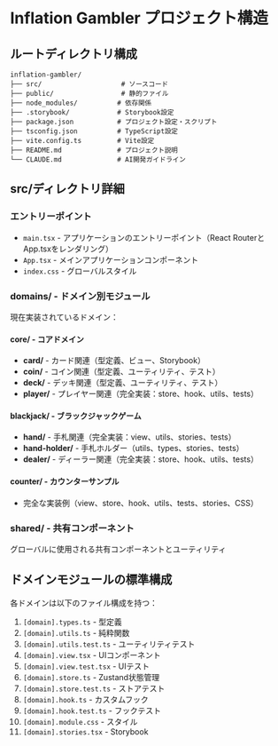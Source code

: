 # Inflation Gambler プロジェクト構造

## ルートディレクトリ構成
```
inflation-gambler/
├── src/                    # ソースコード
├── public/                 # 静的ファイル
├── node_modules/          # 依存関係
├── .storybook/            # Storybook設定
├── package.json           # プロジェクト設定・スクリプト
├── tsconfig.json          # TypeScript設定
├── vite.config.ts         # Vite設定
├── README.md              # プロジェクト説明
└── CLAUDE.md              # AI開発ガイドライン
```

## src/ディレクトリ詳細

### エントリーポイント
- `main.tsx` - アプリケーションのエントリーポイント（React RouterとApp.tsxをレンダリング）
- `App.tsx` - メインアプリケーションコンポーネント
- `index.css` - グローバルスタイル

### domains/ - ドメイン別モジュール
現在実装されているドメイン：

#### core/ - コアドメイン
- **card/** - カード関連（型定義、ビュー、Storybook）
- **coin/** - コイン関連（型定義、ユーティリティ、テスト）
- **deck/** - デッキ関連（型定義、ユーティリティ、テスト）
- **player/** - プレイヤー関連（完全実装：store、hook、utils、tests）

#### blackjack/ - ブラックジャックゲーム
- **hand/** - 手札関連（完全実装：view、utils、stories、tests）
- **hand-holder/** - 手札ホルダー（utils、types、stories、tests）
- **dealer/** - ディーラー関連（完全実装：store、hook、utils、tests）

#### counter/ - カウンターサンプル
- 完全な実装例（view、store、hook、utils、tests、stories、CSS）

### shared/ - 共有コンポーネント
グローバルに使用される共有コンポーネントとユーティリティ

## ドメインモジュールの標準構成
各ドメインは以下のファイル構成を持つ：
1. `[domain].types.ts` - 型定義
2. `[domain].utils.ts` - 純粋関数
3. `[domain].utils.test.ts` - ユーティリティテスト
4. `[domain].view.tsx` - UIコンポーネント
5. `[domain].view.test.tsx` - UIテスト
6. `[domain].store.ts` - Zustand状態管理
7. `[domain].store.test.ts` - ストアテスト
8. `[domain].hook.ts` - カスタムフック
9. `[domain].hook.test.ts` - フックテスト
10. `[domain].module.css` - スタイル
11. `[domain].stories.tsx` - Storybook